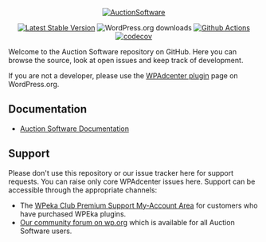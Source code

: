 <p align="center"><a href="https://www.wpauctionsoftware.com/"><img src="https://www.wpauctionsoftware.com/wp-content/uploads/2020/11/WooAuctionSoftware-logo-1.png" alt="AuctionSoftware"></a></p>

<p align="center">
<a href="https://wordpress.org/plugins/auction-software/"><img src="https://img.shields.io/wordpress/plugin/v/auction-software" alt="Latest Stable Version"></a>
<img src="https://img.shields.io/wordpress/plugin/dt/auction-software" alt="WordPress.org downloads">
<a href="https://github.com/wpeka/auction-software/actions/workflows/pr-code-coverage.yml"><img src="https://github.com/wpeka/auction-software/actions/workflows/pr-code-coverage.yml/badge.svg" alt="Github Actions"></a>
<a href="https://codecov.io/gh/wpeka/auction-software"><img src="https://codecov.io/gh/wpeka/auction-software/branch/master/graph/badge.svg?token=HSEO9SM6JN" alt="codecov"></a>
</p>

Welcome to the Auction Software repository on GitHub. Here you can browse the source, look at open issues and keep track of development.

If you are not a developer, please use the [WPAdcenter plugin](https://wordpress.org/plugins/auction-software/) page on WordPress.org.

## Documentation
* [Auction Software Documentation](https://docs.wpeka.com/woo-auction/)

## Support
Please don't use this repository or our issue tracker here for support requests. You can raise only core WPAdcenter issues here. Support can be accessible through the appropriate channels:
* The [WPeka Club Premium Support My-Account Area](https://club.wpeka.com/my-account/) for customers who have purchased WPEka plugins.
* [Our community forum on wp.org](https://wordpress.org/support/plugin/auction-software/) which is available for all Auction Software users.

